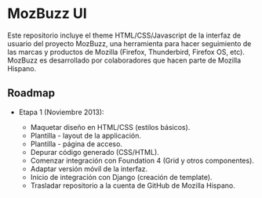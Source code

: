 MozBuzz UI
==========

Este repositorio incluye el theme HTML/CSS/Javascript de la 
interfaz de usuario del proyecto MozBuzz, una herramienta para hacer 
seguimiento de las marcas y productos de Mozilla (Firefox, Thunderbird, Firefox OS, etc). MozBuzz es desarrollado por colaboradores que hacen parte de Mozilla Hispano.

Roadmap
----------------------------------

 * Etapa 1 (Noviembre 2013):

	+ Maquetar diseño en HTML/CSS (estilos básicos).
	+ Plantilla - layout de la applicación.
	+ Plantilla - página de acceso.
	+ Depurar código generado (CSS/HTML).
	+ Comenzar integración con Foundation 4 (Grid y otros componentes).
	+ Adaptar versión móvil de la interfaz.	
	+ Inicio de integración con Django (creación de template).
	+ Trasladar repositorio a la cuenta de GitHub de Mozilla Hispano.




